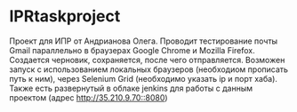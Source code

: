 # IPRtaskproject
Проект для ИПР от Андрианова Олега. 
Проводит тестирование почты Gmail параллельно в браузерах Google Chrome и Mozilla Firefox. Создается черновик, сохраняется, после чего отправляется.
Возможен запуск с использованием локальных браузеров (необходиом прописать путь к ним), через Selenium Grid (необходимо указать ip и порт хаба).
Также есть развернутый в облаке jenkins для работы с данным проектом (адрес http://35.210.9.70::8080)

